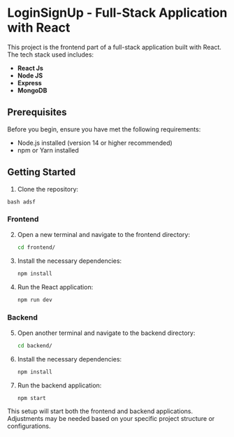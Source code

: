 # LoginSignUp - Full-Stack Application with React

This project is the frontend part of a full-stack application built with React. The tech stack used includes:

- **React Js**
- **Node JS**
- **Express**
- **MongoDB**


## Prerequisites

Before you begin, ensure you have met the following requirements:

- Node.js installed (version 14 or higher recommended)
- npm or Yarn installed

## Getting Started

1. Clone the repository:

  ```bash adsf```

### Frontend

2. Open a new terminal and navigate to the frontend directory:

    ```bash
    cd frontend/
    ```

3. Install the necessary dependencies:

    ```bash
    npm install
    ```

4. Run the React application:

    ```bash
    npm run dev
    ```

### Backend

5. Open another terminal and navigate to the backend directory:

    ```bash
    cd backend/
    ```

6. Install the necessary dependencies:

    ```bash
    npm install
    ```

7. Run the backend application:

    ```bash
    npm start
    ```

This setup will start both the frontend and backend applications. Adjustments may be needed based on your specific project structure or configurations.
